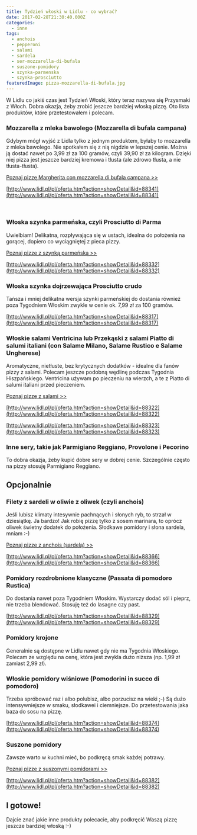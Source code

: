 ```yaml
---
title: Tydzień włoski w Lidlu - co wybrać?
date: 2017-02-28T21:30:40.000Z
categories: 
  - inne
tags: 
  - anchois
  - pepperoni
  - salami
  - sardela
  - ser-mozzarella-di-bufala
  - suszone-pomidory
  - szynka-parmenska
  - szynka-prosciutto
featuredImage: pizza-mozzarella-di-bufala.jpg
---
```


W Lidlu co jakiś czas jest Tydzień Włoski, który teraz nazywa się Przysmaki z Włoch. Dobra okazja, żeby zrobić jeszcze bardziej włoską pizzę. Oto lista produktów, które przetestowałem i polecam.

### Mozzarella z mleka bawolego (Mozzarella di bufala campana)

Gdybym mógł wyjść z Lidla tylko z jednym produktem, byłaby to mozzarella z mleka bawolego. Nie spotkałem się z nią nigdzie w lepszej cenie. Można ją dostać nawet po 3,99 zł za 100 gramów, czyli 39,90 zł za kilogram. Dzięki niej pizza jest jeszcze bardziej kremowa i tłusta (ale zdrowo tłusta, a nie tłusta-tłusta).

<a href="/pizza-margherita-mozzarella-di-bufala/">Poznaj pizzę Margherita con mozzarella di bufala campana &gt;&gt;</a>

[http://www.lidl.pl/pl/oferta.htm?action=showDetail&id=88341](http://www.lidl.pl/pl/oferta.htm?action=showDetail&id=88341)

 

### Włoska szynka parmeńska, czyli Prosciutto di Parma

Uwielbiam! Delikatna, rozpływająca się w ustach, idealna do położenia na gorącej, dopiero co wyciągniętej z pieca pizzy.

<a href="/tag/szynka-parmenska/">Poznaj pizze z szynką parmeńską &gt;&gt;</a>

[http://www.lidl.pl/pl/oferta.htm?action=showDetail&id=88332](http://www.lidl.pl/pl/oferta.htm?action=showDetail&id=88332)

### Włoska szynka dojrzewająca Prosciutto crudo

Tańsza i mniej delikatna wersja szynki parmeńskiej do dostania również poza Tygodniem Włoskim zwykle w cenie ok. 7,99 zł za 100 gramów.

[http://www.lidl.pl/pl/oferta.htm?action=showDetail&id=88317](http://www.lidl.pl/pl/oferta.htm?action=showDetail&id=88317)

### Włoskie salami Ventricina lub Przekąski z salami Piatto di salumi italiani (con Salame Milano, Salame Rustico e Salame Ungherese)

Aromatyczne, nietłuste, bez krytycznych dodatków - idealne dla fanów pizzy z salami. Polecam jeszcze podobną wędlinę podczas Tygodnia Hiszpańskiego. Ventricina używam po pieczeniu na wierzch, a te z Piatto di salumi italiani przed pieczeniem.

<a href="/tag/pepperoni/">Poznaj pizze z salami &gt;&gt;</a>

[http://www.lidl.pl/pl/oferta.htm?action=showDetail&id=88322](http://www.lidl.pl/pl/oferta.htm?action=showDetail&id=88322)

[http://www.lidl.pl/pl/oferta.htm?action=showDetail&id=88323](http://www.lidl.pl/pl/oferta.htm?action=showDetail&id=88323)

### Inne sery, takie jak Parmigiano Reggiano, Provolone i Pecorino

To dobra okazja, żeby kupić dobre sery w dobrej cenie. Szczególnie często na pizzy stosuję Parmigiano Reggiano.

## Opcjonalnie

### Filety z sardeli w oliwie z oliwek (czyli anchois)

Jeśli lubisz klimaty intesywnie pachnących i słonych ryb, to strzał w dziesiątkę. Ja bardzo! Jak robię pizzę tylko z sosem marinara, to oprócz oliwek świetny dodatek do położenia. Słodkawe pomidory i słona sardela, mniam :-)

<a href="/tag/anchois/">Poznaj pizze z anchois (sardelą) &gt;&gt;</a>

[http://www.lidl.pl/pl/oferta.htm?action=showDetail&id=88366](http://www.lidl.pl/pl/oferta.htm?action=showDetail&id=88366)

### Pomidory rozdrobnione klasyczne (Passata di pomodoro Rustica)

Do dostania nawet poza Tygodniem Włoskim. Wystarczy dodać sól i pieprz, nie trzeba blendować. Stosuję też do lasagne czy past.

[http://www.lidl.pl/pl/oferta.htm?action=showDetail&id=88329](http://www.lidl.pl/pl/oferta.htm?action=showDetail&id=88329)

### Pomidory krojone

Generalnie są dostępne w Lidlu nawet gdy nie ma Tygodnia Włoskiego. Polecam ze względu na cenę, która jest zwykla dużo niższa (np. 1,99 zł zamiast 2,99 zł).

### Włoskie pomidory wiśniowe (Pomodorini in succo di pomodoro)

Trzeba spróbować raz i albo polubisz, albo porzucisz na wieki ;-) Są dużo intensywniejsze w smaku, słodkawei i ciemniejsze. Do przetestowania jaka baza do sosu na pizzę.

[http://www.lidl.pl/pl/oferta.htm?action=showDetail&id=88374](http://www.lidl.pl/pl/oferta.htm?action=showDetail&id=88374)

### Suszone pomidory

Zawsze warto w kuchni mieć, bo podkręcą smak każdej potrawy.

<a href="/tag/suszone-pomidory/">Poznaj&nbsp;pizze z suszonymi pomidorami &gt;&gt;</a>

[http://www.lidl.pl/pl/oferta.htm?action=showDetail&id=88382](http://www.lidl.pl/pl/oferta.htm?action=showDetail&id=88382)

## I gotowe!

Dajcie znać jakie inne produkty polecacie, aby podkręcić Waszą pizzę jeszcze bardziej włoską :-)
